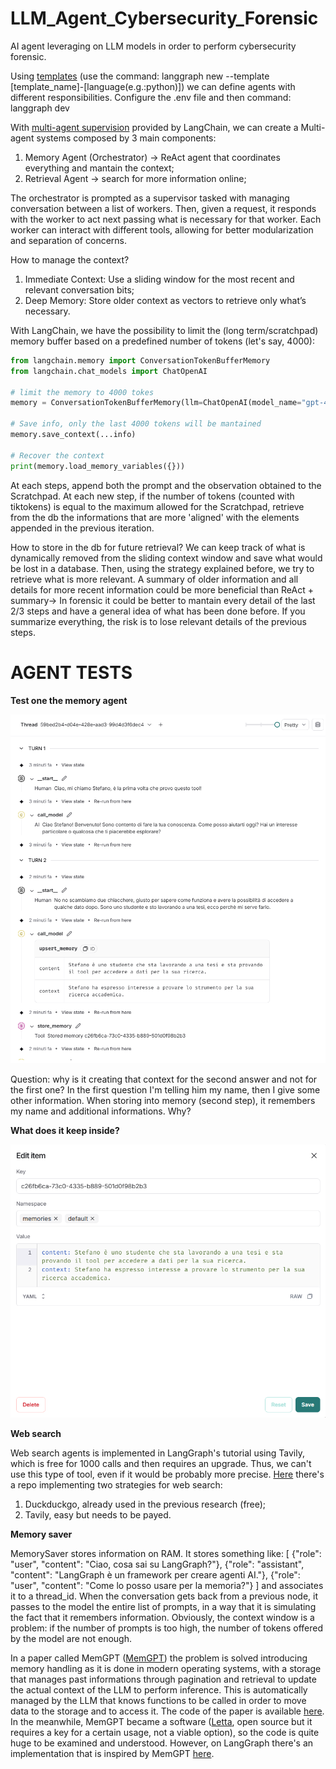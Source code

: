 # LLM_Agent_Cybersecurity_Forensic
AI agent leveraging on LLM models in order to perform cybersecurity forensic.

Using [templates](https://langchain-ai.github.io/langgraph/concepts/template_applications/) (use the command: langgraph new --template [template_name]-[language(e.g.:python)]) we can define agents with different responsibilities. Configure the .env file and then command: langgraph dev




With [multi-agent supervision](https://langchain-ai.github.io/langgraph/tutorials/multi_agent/agent_supervisor/) provided by LangChain, we can create a Multi-agent systems composed by 3 main components:
1. Memory Agent (Orchestrator) -> ReAct agent that coordinates everything and mantain the context;
2. Retrieval Agent -> search for more information online;


The orchestrator is prompted as a supervisor tasked with managing conversation between a list of workers. Then, given a request, it responds with the worker to act next passing what is necessary for that worker. Each worker can interact with different tools, allowing for better modularization and separation of concerns.  

How to manage the context?  
1. Immediate Context: Use a sliding window for the most recent and relevant conversation bits; 
2. Deep Memory: Store older context as vectors to retrieve only what’s necessary. 


With LangChain, we have the possibility to limit the (long term/scratchpad) memory buffer based on a predefined number of tokens (let's say, 4000):

```python
from langchain.memory import ConversationTokenBufferMemory
from langchain.chat_models import ChatOpenAI

# limit the memory to 4000 tokes
memory = ConversationTokenBufferMemory(llm=ChatOpenAI(model_name="gpt-4-turbo"), max_token_limit=4000)

# Save info, only the last 4000 tokens will be mantained
memory.save_context(...info)

# Recover the context
print(memory.load_memory_variables({}))
```

At each steps, append both the prompt and the observation obtained to the Scratchpad. At each new step, if the number of tokens (counted with tiktokens) is equal to the maximum allowed for the Scratchpad, retrieve from the db the informations that are more 'aligned' with the elements appended in the previous iteration.   

How to store in the db for future retrieval? We can keep track of what is dynamically removed from the sliding context window and save what would be lost in a database. Then, using the strategy explained before, we try to retrieve what is more relevant. A summary of older information and all details for more recent information could be more beneficial than ReAct + summary-> In forensic it could be better to mantain every detail of the last 2/3 steps and have a general idea of what has been done before. If you summarize everything, the risk is to lose relevant details of the previous steps.



# AGENT TESTS
**Test one the memory agent**

![Memory agent, questions done through the prompt](static/memoryAgentQuestions.png)

Question: why is it creating that context for the second answer and not for the first one? 
In the first question I'm telling him my name, then I give some other information. When storing into memory (second step), it remembers my name and additional informations. Why?

**What does it keep inside?**  

![Memory agent, how the memory is managed](static/memoryAgentMemoryHandling.png)  


**Web search**  

Web search agents is implemented in LangGraph's tutorial using Tavily, which is free for 1000 calls and then requires an upgrade. Thus, we can't use this type of tool, even if it would be probably more precise. [Here](https://github.com/menonpg/agentic_search_openai_langgraph) there's a repo implementing two strategies for web search:
1. Duckduckgo, already used in the previous research (free);
2. Tavily, easy but needs to be payed.

**Memory saver**  

MemorySaver stores information on RAM. It stores something like: 
[
    {"role": "user", "content": "Ciao, cosa sai su LangGraph?"},
    {"role": "assistant", "content": "LangGraph è un framework per creare agenti AI."},
    {"role": "user", "content": "Come lo posso usare per la memoria?"}
]
and associates it to a thread_id. When the conversation gets back from a previous node, it passes to the model the entire list of prompts, in a way that it is simulating the fact that it remembers information. Obviously, the context window is a problem: if the number of prompts is too high, the number of tokens offered by the model are not enough.  


In a paper called MemGPT ([MemGPT](https://arxiv.org/abs/2310.08560)) the problem is solved introducing memory handling as it is done in modern operating systems, with a storage that manages past informations through pagination and retrieval to update the actual context of the LLM to perform inference. This is automatically managed by the LLM that knows functions to be called in order to move data to the storage and to access it. The code of the paper is available [here](https://github.com/letta-ai/letta). In the meanwhile, MemGPT became a software ([Letta](https://docs.letta.com/api-reference/overview), open source but it requires a key for a certain usage, not a viable option), so the code is quite huge to be examined and understood. However, on LangGraph there's an implementation that is inspired by MemGPT [here](https://python.langchain.com/docs/versions/migrating_memory/long_term_memory_agent/).

